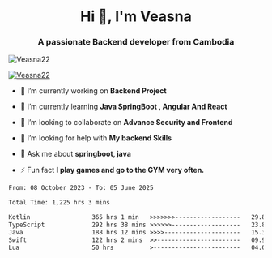 <h1 align="center">Hi 👋, I'm Veasna</h1>
<h3 align="center">A passionate Backend developer from Cambodia</h3>

<p align="left"> <img src="https://komarev.com/ghpvc/?username=Veasna22&label=Profile%20views&color=0e75b6&style=flat" alt="Veasna22" /> </p>

<p align="left"> <a href="https://github.com/ryo-ma/github-profile-trophy"><img src="https://github-profile-trophy.vercel.app/?username=veasna22&theme=dracula" alt="Veasna22" /></a> </p>

- 🔭 I’m currently working on **Backend Project**

- 🌱 I’m currently learning **Java SpringBoot , Angular And React**

- 👯 I’m looking to collaborate on **Advance Security and Frontend**

- 🤝 I’m looking for help with **My backend Skills**

- 💬 Ask me about **springboot, java**

- ⚡ Fun fact **I play games and go to the GYM very often.**

<!--START_SECTION:waka-->

```txt
From: 08 October 2023 - To: 05 June 2025

Total Time: 1,225 hrs 3 mins

Kotlin                 365 hrs 1 min   >>>>>>>------------------   29.80 %
TypeScript             292 hrs 38 mins >>>>>>-------------------   23.89 %
Java                   188 hrs 12 mins >>>>---------------------   15.36 %
Swift                  122 hrs 2 mins  >>-----------------------   09.96 %
Lua                    50 hrs          >------------------------   04.08 %
```

<!--END_SECTION:waka-->
